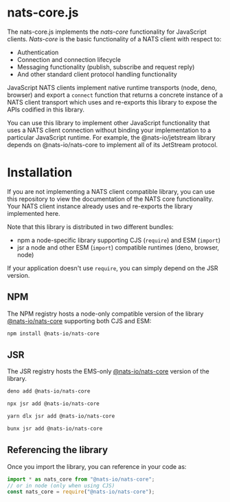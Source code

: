 # nats-core.js

The nats-core.js implements the _nats-core_ functionality for JavaScript
clients. _Nats-core_ is the basic functionality of a NATS client with respect
to:

- Authentication
- Connection and connection lifecycle
- Messaging functionality (publish, subscribe and request reply)
- And other standard client protocol handling functionality

JavaScript NATS clients implement native runtime transports (node, deno,
browser) and export a `connect` function that returns a concrete instance of a
NATS client transport which uses and re-exports this library to expose the APIs
codified in this library.

You can use this library to implement other JavaScript functionality that uses a
NATS client connection without binding your implementation to a particular
JavaScript runtime. For example, the @nats-io/jetstream library depends on
@nats-io/nats-core to implement all of its JetStream protocol.

# Installation

If you are not implementing a NATS client compatible library, you can use this
repository to view the documentation of the NATS core functionality. Your NATS
client instance already uses and re-exports the library implemented here.

Note that this library is distributed in two different bundles:

- npm a node-specific library supporting CJS (`require`) and ESM (`import`)
- jsr a node and other ESM (`import`) compatible runtimes (deno, browser, node)

If your application doesn't use `require`, you can simply depend on the JSR
version.

## NPM

The NPM registry hosts a node-only compatible version of the library
[@nats-io/nats-core](https://www.npmjs.com/package/@nats-io/nats-core)
supporting both CJS and ESM:

```bash
npm install @nats-io/nats-core
```

## JSR

The JSR registry hosts the EMS-only
[@nats-io/nats-core](https://jsr.io/@nats-io/nats-core) version of the library.

```bash
deno add @nats-io/nats-core
```

```bash
npx jsr add @nats-io/nats-core
```

```bash
yarn dlx jsr add @nats-io/nats-core
```

```bash
bunx jsr add @nats-io/nats-core
```

## Referencing the library

Once you import the library, you can reference in your code as:

```javascript
import * as nats_core from "@nats-io/nats-core";
// or in node (only when using CJS)
const nats_core = require("@nats-io/nats-core");
```
